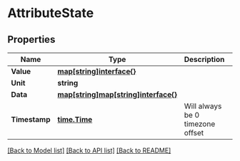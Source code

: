 # AttributeState

## Properties

Name | Type | Description | Notes
------------ | ------------- | ------------- | -------------
**Value** | [**map[string]interface{}**](.md) |  | [optional] 
**Unit** | **string** |  | [optional] 
**Data** | [**map[string]map[string]interface{}**](map[string]interface{}.md) |  | [optional] 
**Timestamp** | [**time.Time**](time.Time.md) | Will always be 0 timezone offset | [optional] 

[[Back to Model list]](../README.md#documentation-for-models) [[Back to API list]](../README.md#documentation-for-api-endpoints) [[Back to README]](../README.md)


